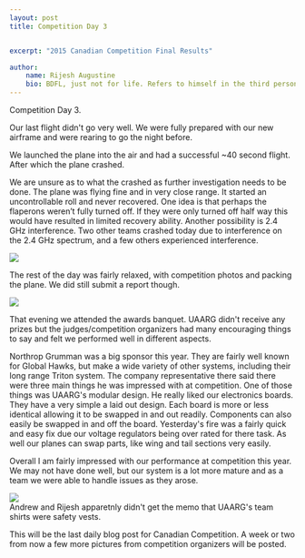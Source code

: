 ```yaml
---
layout: post
title: Competition Day 3


excerpt: "2015 Canadian Competition Final Results"

author:
    name: Rijesh Augustine
    bio: BDFL, just not for life. Refers to himself in the third person.
---
```



Competition Day 3.

Our last flight didn't go very well. We were fully prepared with our new airframe and were rearing to go the night before.

We launched the plane into the air and had a successful ~40 second flight. After which the plane crashed. 

We are unsure as to what the crashed as further investigation needs to be done. The plane was flying fine and in very close range. It started an uncontrollable roll and never recovered. One idea is that perhaps the flaperons weren’t fully turned off. If they were only turned off half way this would have resulted in limited recovery ability. Another possibility is 2.4 GHz interference. Two other teams crashed today due to interference on the 2.4 GHz spectrum, and a few others experienced interference.

<div class="full zoomable"><img src="{{ site.baseurl }}/img/can_crashedplane.jpg"></div>
<p/>

The rest of the day was fairly relaxed, with competition photos and packing the plane. We did still submit a report though.

<div class="full zoomable"><img src="{{ site.baseurl }}/img/report.jpg"></div>
<p/>



That evening we attended the awards banquet. UAARG didn't receive any prizes but the judges/competition organizers had many encouraging things to say and felt we performed well in different aspects.

Northrop Grumman was a big sponsor this year. They are fairly well known for Global Hawks, but make a wide variety of other systems, including their long range Triton system. The company representative there said there were three main things he was impressed with at competition. One of those things was UAARG's modular design. He really liked our electronics boards. They have a very simple a laid out design. Each board is more or less identical allowing it to be swapped in and out readily. Components can also easily be swapped in and off the board. Yesterday's fire was a fairly quick and easy fix due our voltage regulators being over rated for there task. As well our planes can swap parts, like wing and tail sections very easily. 

Overall I am fairly impressed with our performance at competition this year. We may not have done well, but our system is a lot more mature and as a team we were able to handle issues as they arose. 

<div class="full zoomable"><img src="{{ site.baseurl }}/img/canteam.jpg"></div>
Andrew and Rijesh apparetnly didn't get the memo that UAARG's team shirts were safety vests.

<p/>

This will be the last daily blog post for Canadian Competition. A week or two from now a few more pictures from competition organizers will be posted.








